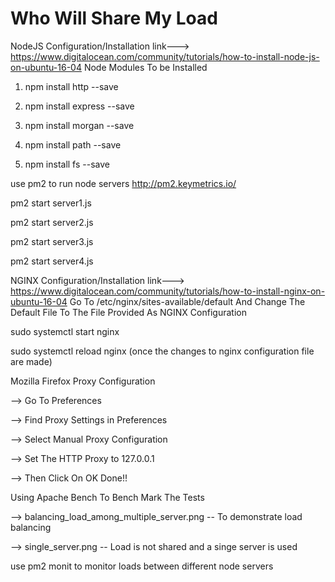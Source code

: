 # Who Will Share My Load 


NodeJS Configuration/Installation link---> https://www.digitalocean.com/community/tutorials/how-to-install-node-js-on-ubuntu-16-04
Node Modules To be Installed

1) npm install http --save

2) npm install express --save

3) npm install morgan --save

4) npm install path --save

5) npm install fs --save

use pm2 to run node servers http://pm2.keymetrics.io/

pm2 start server1.js

pm2 start server2.js

pm2 start server3.js

pm2 start server4.js



NGINX Configuration/Installation  link---> https://www.digitalocean.com/community/tutorials/how-to-install-nginx-on-ubuntu-16-04 
Go To
/etc/nginx/sites-available/default
And Change The Default File To The File Provided As NGINX Configuration

sudo systemctl start nginx

sudo systemctl reload nginx  (once the changes to nginx configuration file are made)


Mozilla Firefox Proxy Configuration 

--> Go To Preferences

--> Find Proxy Settings in Preferences

--> Select Manual Proxy Configuration

--> Set The HTTP Proxy to 127.0.0.1

--> Then Click On OK Done!!




Using Apache Bench To Bench Mark The Tests

--> balancing_load_among_multiple_server.png -- To demonstrate load balancing

--> single_server.png -- Load is not shared and a singe server is used






use pm2 monit to monitor loads between different node servers

